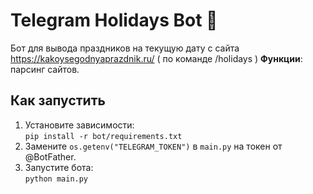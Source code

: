 # Telegram Holidays Bot 🤖

Бот для вывода праздников на текущую дату с сайта https://kakoysegodnyaprazdnik.ru/ ( по команде /holidays )
**Функции**: парсинг сайтов.

## Как запустить
1. Установите зависимости:  
   `pip install -r bot/requirements.txt`
2. Замените `os.getenv("TELEGRAM_TOKEN")` в `main.py` на токен от @BotFather.
3. Запустите бота:  
   `python main.py`
  

